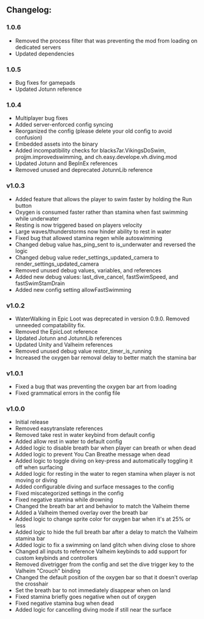 ## Changelog:

### 1.0.6
- Removed the process filter that was preventing the mod from loading on dedicated servers
- Updated dependencies

### 1.0.5
- Bug fixes for gamepads
- Updated Jotunn reference

### 1.0.4
- Multiplayer bug fixes
- Added server-enforced config syncing
- Reorganized the config (please delete your old config to avoid confusion)
- Embedded assets into the binary
- Added incompatibility checks for blacks7ar.VikingsDoSwim, projjm.improvedswimming, and ch.easy.develope.vh.diving.mod
- Updated Jotunn and BepInEx references
- Removed unused and deprecated JotunnLib reference

### v1.0.3
- Added feature that allows the player to swim faster by holding the Run button
- Oxygen is consumed faster rather than stamina when fast swimming while underwater
- Resting is now triggered based on players velocity
- Large waves/thunderstorms now hinder ability to rest in water
- Fixed bug that allowed stamina regen while autoswimming
- Changed debug value has_ping_sent to is_underwater and reversed the logic
- Changed debug value reder_settings_updated_camera to render_settings_updated_camera
- Removed unused debug values, variables, and references
- Added new debug values: last_dive_cancel, fastSwimSpeed, and fastSwimStamDrain
- Added new config setting allowFastSwimming

### v1.0.2
- WaterWalking in Epic Loot was deprecated in version 0.9.0. Removed unneeded compatability fix.
- Removed the EpicLoot reference
- Updated Jotunn and JotunnLib references
- Updated Unity and Valheim references
- Removed unused debug value restor_timer_is_running
- Increased the oxygen bar removal delay to better match the stamina bar

### v1.0.1
- Fixed a bug that was preventing the oxygen bar art from loading
- Fixed grammatical errors in the config file

### v1.0.0
- Initial release
- Removed easytranslate references
- Removed take rest in water keybind from default config
- Added allow rest in water to default config
- Added logic to disable breath bar when player can breath or when dead
- Added logic to prevent You Can Breathe message when dead
- Added logic to toggle diving on key-press and automatically toggling it off when surfacing
- Added logic for resting in the water to regen stamina when player is not moving or diving
- Added configurable diving and surface messages to the config
- Fixed miscategorized settings in the config
- Fixed negative stamina while drowning
- Changed the breath bar art and behavior to match the Valheim theme
- Added a Valheim themed overlay over the breath bar
- Added logic to change sprite color for oxygen bar when it's at 25% or less
- Added logic to hide the full breath bar after a delay to match the Valheim stamina bar
- Added logic to fix a swimming on land glitch when diving close to shore
- Changed all inputs to reference Valheim keybinds to add support for custom keybinds and controllers
- Removed divetrigger from the config and set the dive trigger key to the Valheim "Crouch" binding
- Changed the default position of the oxygen bar so that it doesn't overlap the crosshair
- Set the breath bar to not immediately disappear when on land
- Fixed stamina briefly goes negative when out of oxygen
- Fixed negative stamina bug when dead
- Added logic for cancelling diving mode if still near the surface